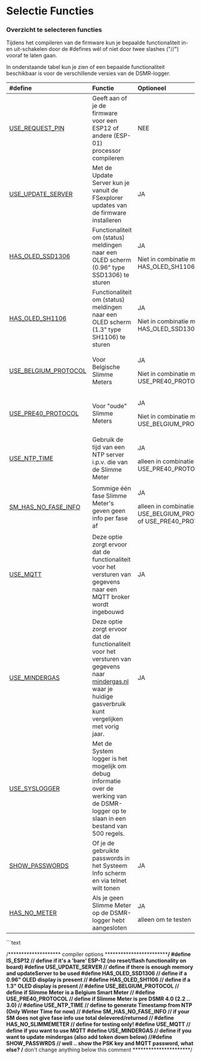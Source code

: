 # Selectie Functies

### Overzicht te selecteren functies <a id="overzicht-te-selecteren-functies"></a>

Tijdens het compileren van de firmware kun je bepaalde functionaliteit in- en uit-schakelen door de \#defines wél of níet door twee slashes \("//"\) vooraf te laten gaan.

In onderstaande tabel kun je zien of een bepaalde functionaliteit beschikbaar is voor de verschillende versies van de DSMR-logger.

<table>
  <thead>
    <tr>
      <th style="text-align:left">#define</th>
      <th style="text-align:left">Functie</th>
      <th style="text-align:left">Optioneel</th>
    </tr>
  </thead>
  <tbody>
    <tr>
      <td style="text-align:left"><a href="define-is_esp12.md">USE_REQUEST_PIN</a>
      </td>
      <td style="text-align:left">Geeft aan of je de firmware voor een ESP12 of andere (ESP-01) processor
        compileren</td>
      <td style="text-align:left">NEE</td>
    </tr>
    <tr>
      <td style="text-align:left"><a href="define-use_update_server.md">USE_UPDATE_SERVER</a>
      </td>
      <td style="text-align:left">Met de Update Server kun je vanuit de FSexplorer updates van de firmware
        installeren</td>
      <td style="text-align:left">JA</td>
    </tr>
    <tr>
      <td style="text-align:left"><a href="define-has_oled_ssd1306.md">HAS_OLED_SSD1306</a>
      </td>
      <td style="text-align:left">Functionaliteit om (status) meldingen naar een OLED scherm (0.96&quot;
        type SSD1306) te sturen</td>
      <td style="text-align:left">
        <p>JA</p>
        <p>Niet in combinatie met HAS_OLED_SH1106</p>
      </td>
    </tr>
    <tr>
      <td style="text-align:left"><a href="define-has_oled_sh1106.md">HAS_OLED_SH1106</a>
      </td>
      <td style="text-align:left">Functionaliteit om (status) meldingen naar een OLED scherm (1.3&quot;
        type SH1106) te sturen</td>
      <td style="text-align:left">
        <p>JA</p>
        <p>Niet in combinatie met HAS_OLED_SSD1306</p>
      </td>
    </tr>
    <tr>
      <td style="text-align:left"><a href="define-use_belgium_protocol.md">USE_BELGIUM_PROTOCOL</a>
      </td>
      <td style="text-align:left">Voor Belgische Slimme Meters</td>
      <td style="text-align:left">
        <p>JA</p>
        <p>Niet in combinatie met USE_PRE40_PROTOCOL</p>
      </td>
    </tr>
    <tr>
      <td style="text-align:left"><a href="define-use_pre40_protocol.md">USE_PRE40_PROTOCOL</a>
      </td>
      <td style="text-align:left">Voor &quot;oude&quot; Slimme Meters</td>
      <td style="text-align:left">
        <p>JA</p>
        <p>Niet in combinatie met USE_BELGIUM_PROTOCOL</p>
      </td>
    </tr>
    <tr>
      <td style="text-align:left"><a href="define-use_ntp_time.md">USE_NTP_TIME</a>
      </td>
      <td style="text-align:left">Gebruik de tijd van een NTP server i.p.v. die van de Slimme Meter</td>
      <td
      style="text-align:left">
        <p>JA</p>
        <p>alleen in combinatie met USE_PRE40_PROTOCOL</p>
        </td>
    </tr>
    <tr>
      <td style="text-align:left"><a href="define-sm_has_no_fase_info.md">SM_HAS_NO_FASE_INFO</a>
      </td>
      <td style="text-align:left">Sommige &#xE9;&#xE9;n fase Slimme Meter&apos;s geven geen info per fase
        af</td>
      <td style="text-align:left">
        <p>JA</p>
        <p>alleen in combinatie met USE_BELGIUM_PROTOCOL of USE_PRE40_PROTOCOL</p>
      </td>
    </tr>
    <tr>
      <td style="text-align:left"><a href="define-use_mqtt.md">USE_MQTT</a>
      </td>
      <td style="text-align:left">Deze optie zorgt ervoor dat de functionaliteit voor het versturen van
        gegevens naar een MQTT broker wordt ingebouwd</td>
      <td style="text-align:left">JA</td>
    </tr>
    <tr>
      <td style="text-align:left"><a href="define-use_mindergas.md">USE_MINDERGAS</a>
      </td>
      <td style="text-align:left">Deze optie zorgt ervoor dat de functionaliteit voor het versturen van
        gegevens naar <a href="https://mindergas.nl/">mindergas.nl</a> waar je huidige
        gasverbruik kunt vergelijken met vorig jaar.</td>
      <td style="text-align:left">JA</td>
    </tr>
    <tr>
      <td style="text-align:left"><a href="use_syslogger.md">USE_SYSLOGGER</a>
      </td>
      <td style="text-align:left">Met de System logger is het mogelijk om debug informatie over de werking
        van de DSMR-logger op te slaan in een bestand van 500 regels.</td>
      <td style="text-align:left"></td>
    </tr>
    <tr>
      <td style="text-align:left"><a href="define-show_passwrds.md">SHOW_PASSWORDS</a>
      </td>
      <td style="text-align:left">Of je de gebruikte passwords in het Systeem Info scherm en via telnet
        wilt tonen</td>
      <td style="text-align:left">JA</td>
    </tr>
    <tr>
      <td style="text-align:left"><a href="define-has_no_meter.md">HAS_NO_METER</a>
      </td>
      <td style="text-align:left">Als je geen Slimme Meter op de DSMR-logger hebt aangesloten</td>
      <td style="text-align:left">
        <p>JA</p>
        <p>alleen om te testen</p>
      </td>
    </tr>
  </tbody>
</table>```text

/******************** compiler options  ********************************************/
#define IS_ESP12                  // define if it's a 'bare' ESP-12 (no reset/flash functionality on board)
#define USE_UPDATE_SERVER         // define if there is enough memory and updateServer to be used
#define HAS_OLED_SSD1306          // define if a 0.96" OLED display is present
//  #define HAS_OLED_SH1106           // define if a 1.3" OLED display is present
//  #define USE_BELGIUM_PROTOCOL      // define if Slimme Meter is a Belgium Smart Meter
//  #define USE_PRE40_PROTOCOL        // define if Slimme Meter is pre DSMR 4.0 (2.2 .. 3.0)
//  #define USE_NTP_TIME              // define to generate Timestamp from NTP (Only Winter Time for now)
//  #define SM_HAS_NO_FASE_INFO       // if your SM does not give fase info use total delevered/returned
//  #define HAS_NO_SLIMMEMETER        // define for testing only!
#define USE_MQTT                  // define if you want to use MQTT
#define USE_MINDERGAS             // define if you want to update mindergas (also add token down below)
//#define SHOW_PASSWRDS             // well .. show the PSK key and MQTT password, what else?
/******************** don't change anything below this comment **********************/

```

